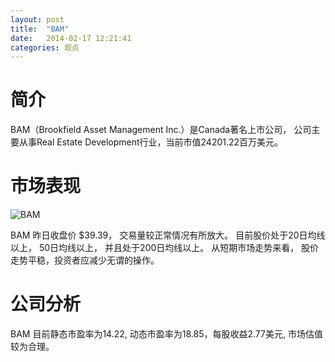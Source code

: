 ```yaml
---
layout: post
title:  "BAM"
date:   2014-02-17 12:21:41
categories: 观点
---
```


# 简介
BAM（Brookfield Asset Management Inc.）是Canada著名上市公司，
公司主要从事Real Estate Development行业，当前市值24201.22百万美元。

# 市场表现

![BAM](http://finviz.com/chart.ashx?t=BAM&ty=c&ta=1&p=d&s=l)

BAM 昨日收盘价 $39.39，
交易量较正常情况有所放大。
目前股价处于20日均线以上，
50日均线以上，
并且处于200日均线以上。
从短期市场走势来看，
股价走势平稳，投资者应减少无谓的操作。

# 公司分析
BAM 目前静态市盈率为14.22, 动态市盈率为18.85，每股收益2.77美元,
市场估值较为合理。
